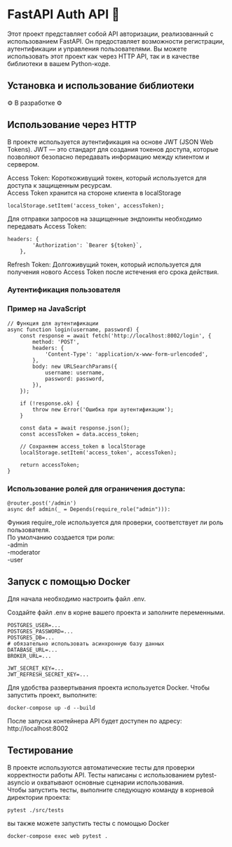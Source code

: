# FastAPI Auth API 🔑

Этот проект представляет собой API авторизации, реализованный с использованием FastAPI. Он предоставляет возможности регистрации, аутентификации и управления пользователями. Вы можете использовать этот проект как через HTTP API, так и в качестве библиотеки в вашем Python-коде.

## Установка и использование библиотеки 

:gear:  В разработке :gear:

## Использование через HTTP

В проекте используется аутентификация на основе JWT (JSON Web Tokens). JWT — это стандарт для создания токенов доступа, которые позволяют безопасно передавать информацию между клиентом и сервером.

Access Token: Короткоживущий токен, который используется для доступа к защищенным ресурсам.  
Access Token хранится на стороне клиента в localStorage
```
localStorage.setItem('access_token', accessToken);
```

Для отправки запросов на защищенные эндпоинты необходимо передавать Access Token:
```
headers: {
        'Authorization': `Bearer ${token}`,
    },
```

Refresh Token: Долгоживущий токен, который используется для получения нового Access Token после истечения его срока действия.

### Аутентификация пользователя

### Пример на JavaScript
```
// Функция для аутентификации
async function login(username, password) {
    const response = await fetch('http://localhost:8002/login', {
        method: 'POST',
        headers: {
            'Content-Type': 'application/x-www-form-urlencoded',
        },
        body: new URLSearchParams({
            username: username,
            password: password,
        }),
    });

    if (!response.ok) {
        throw new Error('Ошибка при аутентификации');
    }

    const data = await response.json();
    const accessToken = data.access_token;

    // Сохраняем access_token в localStorage
    localStorage.setItem('access_token', accessToken);

    return accessToken;
}
```

### Использование ролей для ограничения доступа:
```
@router.post('/admin')
async def admin(_ = Depends(require_role("admin"))):
```
Функия require_role используется для проверки, соответствует ли роль пользователя.  
По умолчанию создается три роли:  
-admin  
-moderator  
-user

## Запуск с помощью Docker
Для начала необходимо настроить файл .env. 

Создайте файл .env в корне вашего проекта и заполните переменными.
```
POSTGRES_USER=...
POSTGRES_PASSWORD=...
POSTGRES_DB=...
# обязательно использовать асинхронную базу данных
DATABASE_URL=...
BROKER_URL=...

JWT_SECRET_KEY=...
JWT_REFRESH_SECRET_KEY=...
```
Для удобства развертывания проекта используется Docker. Чтобы запустить проект, выполните:
```
docker-compose up -d --build
```
После запуска контейнера API будет доступен по адресу: http://localhost:8002

## Тестирование
В проекте используются автоматические тесты для проверки корректности работы API. Тесты написаны с использованием pytest-asyncio и охватывают основные сценарии использования.  
Чтобы запустить тесты, выполните следующую команду в корневой директории проекта:
```
pytest ./src/tests
```
вы также можете запустить тесты с помощью Docker
```
docker-compose exec web pytest .
```
